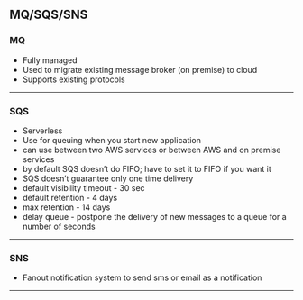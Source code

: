 ## MQ/SQS/SNS

### MQ
- Fully managed
- Used to migrate existing message broker (on premise) to cloud
- Supports existing protocols

*******************************************
### SQS
- Serverless
- Use for queuing when you start new application
- can use between two AWS services or between AWS and on premise services
- by default SQS doesn’t do FIFO; have to set it to FIFO if you want it
- SQS doesn’t guarantee only one time delivery
- default visibility timeout - 30 sec
- default retention - 4 days
- max retention - 14 days
- delay queue - postpone the delivery of new messages to a queue for a number of seconds

*******************************************
### SNS
- Fanout notification system to send sms or email as a notification

*******************************************